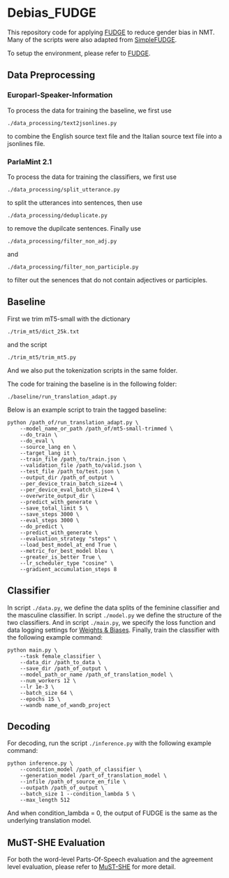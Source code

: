 # Debias_FUDGE

This repository code for applying [FUDGE](https://github.com/yangkevin2/naacl-2021-fudge-controlled-generation) to reduce gender bias in NMT. Many of the scripts were also adapted from [SimpleFUDGE](https://github.com/ZurichNLP/SimpleFUDGE).

To setup the environment, please refer to [FUDGE](https://github.com/yangkevin2/naacl-2021-fudge-controlled-generation).

## Data Preprocessing

### Europarl-Speaker-Information
To process the data for training the baseline, we first use
```
./data_processing/text2jsonlines.py
```
to combine the English source text file and the Italian source text file into a jsonlines file.

### ParlaMint 2.1
To process the data for training the classifiers, we first use
```
./data_processing/split_utterance.py
```
to split the utterances into sentences, then use
```
./data_processing/deduplicate.py
```
to remove the dupilcate sentences. Finally use
```
./data_processing/filter_non_adj.py
```
and
```
./data_processing/filter_non_participle.py
```
to filter out the senences that do not contain adjectives or participles.

## Baseline

First we trim mT5-small with the dictionary
```
./trim_mt5/dict_25k.txt
```
and the script
```
./trim_mt5/trim_mt5.py
```
And we also put the tokenization scripts in the same folder.

The code for training the baseline is in the following folder:
```
./baseline/run_translation_adapt.py
```
Below is an example script to train the tagged baseline:
```
python /path_of/run_translation_adapt.py \
    --model_name_or_path /path_of/mt5-small-trimmed \
    --do_train \
    --do_eval \
    --source_lang en \
    --target_lang it \
    --train_file /path_to/train.json \
    --validation_file /path_to/valid.json \
    --test_file /path_to/test.json \
    --output_dir /path_of_output \
    --per_device_train_batch_size=4 \
    --per_device_eval_batch_size=4 \
    --overwrite_output_dir \
    --predict_with_generate \
    --save_total_limit 5 \
    --save_steps 3000 \
    --eval_steps 3000 \
    --do_predict \
    --predict_with_generate \
    --evaluation_strategy "steps" \
    --load_best_model_at_end True \
    --metric_for_best_model bleu \
    --greater_is_better True \
    --lr_scheduler_type "cosine" \
    --gradient_accumulation_steps 8
```

## Classifier

In script `./data.py`, we define the data splits of the feminine classifier and the masculine classifier. In script `./model.py` we define the structure of the two classifiers. And in script `./main.py`, we specify the loss function and data logging settings for [Weights & Biases](https://wandb.ai/site). Finally, train the classifier with the following example command:
```
python main.py \
    --task female_classifier \
    --data_dir /path_to_data \
    --save_dir /path_of_output \
    --model_path_or_name /path_of_translation_model \
    --num_workers 12 \
    --lr 1e-3 \
    --batch_size 64 \
    --epochs 15 \
    --wandb name_of_wandb_project
```

## Decoding

For decoding, run the script `./inference.py` with the following example command:
```
python inference.py \
    --condition_model /path_of_classifier \
    --generation_model /part_of_translation_model \
    --infile /path_of_source_en_file \
    --outpath /path_of_output \
    --batch_size 1 --condition_lambda 5 \
    --max_length 512
```
And when condition_lambda = 0, the output of FUDGE is the same as the underlying translation model.

## MuST-SHE Evaluation

For both the word-level Parts-Of-Speech evaluation and the agreement level evaluation, please refer to [MuST-SHE](https://ict.fbk.eu/must-she/) for more detail.
